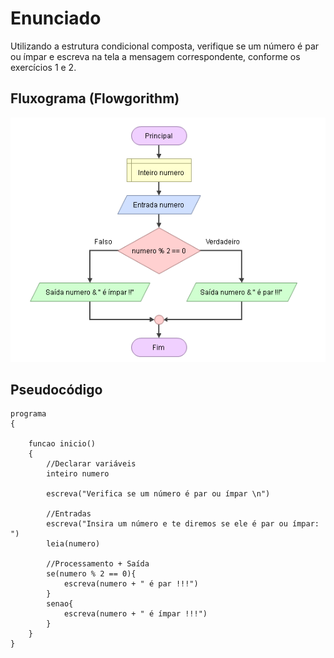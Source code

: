 # Enunciado
Utilizando a estrutura condicional composta, verifique se um número é par ou ímpar e escreva na tela a mensagem correspondente, conforme os exercícios 1 e 2.

## Fluxograma (Flowgorithm)
<div align="center">
  <img src="./numero-par-ou-impar.png" alt="fluxograma do exercício três">
</div>

## Pseudocódigo
```
programa
{
	
	funcao inicio()
	{
		//Declarar variáveis
		inteiro numero

		escreva("Verifica se um número é par ou ímpar \n")

		//Entradas
		escreva("Insira um número e te diremos se ele é par ou ímpar: ")
		leia(numero)

		//Processamento + Saída
		se(numero % 2 == 0){
			escreva(numero + " é par !!!")
		}
		senao{
			escreva(numero + " é ímpar !!!")
		}
	}
}
```
